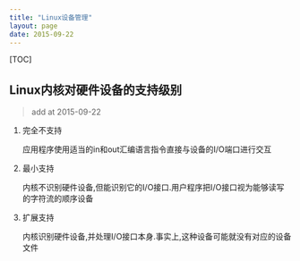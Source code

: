 ```yaml
---
title: "Linux设备管理"
layout: page
date: 2015-09-22
---
```

[TOC]

## Linux内核对硬件设备的支持级别
> add at 2015-09-22

1. 完全不支持

    应用程序使用适当的in和out汇编语言指令直接与设备的I/O端口进行交互

2. 最小支持

    内核不识别硬件设备,但能识别它的I/O接口.用户程序把I/O接口视为能够读写的字符流的顺序设备

3. 扩展支持

    内核识别硬件设备,并处理I/O接口本身.事实上,这种设备可能就没有对应的设备文件

